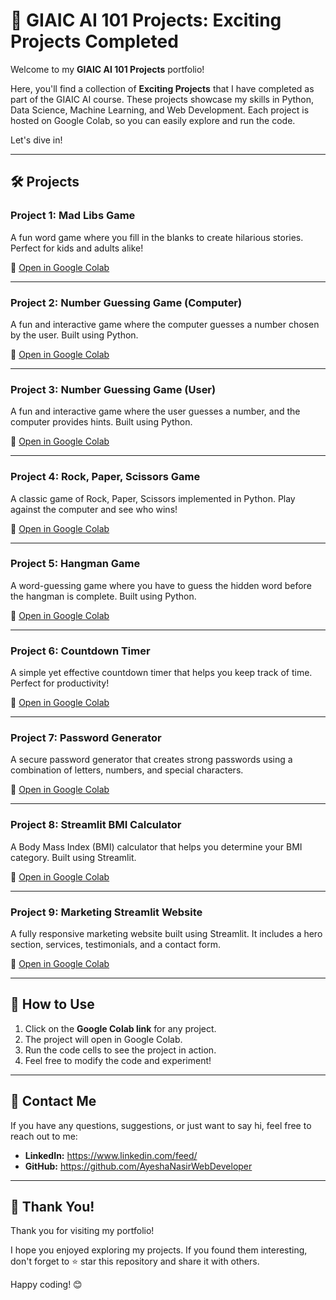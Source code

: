 # 🚀 GIAIC AI 101 Projects: Exciting Projects Completed

Welcome to my **GIAIC AI 101 Projects** portfolio! 

Here, you'll find a collection of **Exciting Projects** that I have completed as part of the GIAIC AI course. These projects showcase my skills in Python, Data Science, Machine Learning, and Web Development. Each project is hosted on Google Colab, so you can easily explore and run the code. 

Let's dive in!

---

## 🛠️ Projects

### **Project 1: Mad Libs Game**
A fun word game where you fill in the blanks to create hilarious stories. Perfect for kids and adults alike!

🔗 [Open in Google Colab](https://colab.research.google.com/drive/1rEaexYJLBK5_r3wb2Jzj6h8ICTIVZ7hb#scrollTo=4N9Dppv_E6tp)

---

### **Project 2: Number Guessing Game (Computer)**
A fun and interactive game where the computer guesses a number chosen by the user. Built using Python.

🔗 [Open in Google Colab](https://colab.research.google.com/drive/1wg7rugOXJ6MtYE28LZbzyY2vVatz29bQ#scrollTo=g7-Dfm8qImql)

---

### **Project 3: Number Guessing Game (User)**
A fun and interactive game where the user guesses a number, and the computer provides hints. Built using Python.

🔗 [Open in Google Colab](https://colab.research.google.com/drive/1FREJiVemnNswReCesCoqkt_6MdX189iN#scrollTo=soof1DDNOEpz)

---

### **Project 4: Rock, Paper, Scissors Game**
A classic game of Rock, Paper, Scissors implemented in Python. Play against the computer and see who wins!

🔗 [Open in Google Colab](https://colab.research.google.com/drive/1VuAWvgAUm7zeMiAAmCuNGO4fexTzWJn-#scrollTo=1GdSbQsGVIFj)

---

### **Project 5: Hangman Game**
A word-guessing game where you have to guess the hidden word before the hangman is complete. Built using Python.

🔗 [Open in Google Colab](https://colab.research.google.com/drive/16gt9gbS44Yz49Ktp6PogPEc0V5i45dct#scrollTo=xCEDvzyqXXt1)

---

### **Project 6: Countdown Timer**
A simple yet effective countdown timer that helps you keep track of time. Perfect for productivity!

🔗 [Open in Google Colab](https://colab.research.google.com/drive/1Z1iDLW0WjPHpMnTIm7_J7-THqv2DtT-8#scrollTo=J8rDSOQDYqjB)

---

### **Project 7: Password Generator**
A secure password generator that creates strong passwords using a combination of letters, numbers, and special characters.

🔗 [Open in Google Colab](https://colab.research.google.com/drive/1GWbOMqrN7ZADEw2Y87W0EEdNkJgkG6gT#scrollTo=W7aIHMxOZYmr)

---

### **Project 8: Streamlit BMI Calculator**
A Body Mass Index (BMI) calculator that helps you determine your BMI category. Built using Streamlit.

🔗 [Open in Google Colab](https://colab.research.google.com/drive/1hLW1OfpDN13Qj6rw3nhCq2gV5_zBhdNq#scrollTo=-j1UPYsffYE6)

---

### **Project 9: Marketing Streamlit Website**
A fully responsive marketing website built using Streamlit. It includes a hero section, services, testimonials, and a contact form.

🔗 [Open in Google Colab](https://colab.research.google.com/drive/1BPVrIm-X16XfTFVZEV0GL5sNmxr__fov#scrollTo=VZ3BXKgBY13m)

---

## 🚀 How to Use

1. Click on the **Google Colab link** for any project.
2. The project will open in Google Colab.
3. Run the code cells to see the project in action.
4. Feel free to modify the code and experiment!

---

## 📧 Contact Me

If you have any questions, suggestions, or just want to say hi, feel free to reach out to me:

- **LinkedIn:** https://www.linkedin.com/feed/
- **GitHub:** https://github.com/AyeshaNasirWebDeveloper

---

## 🙏 Thank You!

Thank you for visiting my portfolio! 

I hope you enjoyed exploring my projects. If you found them interesting, don't forget to ⭐️ star this repository and share it with others. 

Happy coding! 😊
